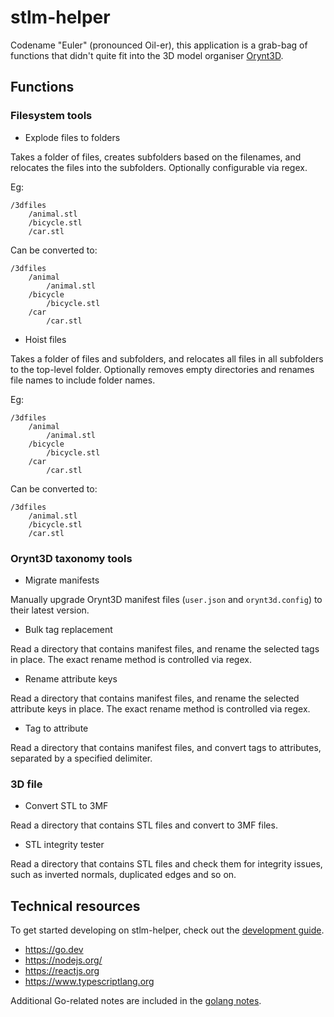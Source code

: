 # stlm-helper

Codename "Euler" (pronounced Oil-er), this application is a grab-bag of functions that didn't quite fit into the 3D model organiser [Orynt3D](www.orynt3d.com).

## Functions

### Filesystem tools

 * Explode files to folders

Takes a folder of files, creates subfolders based on the filenames, and relocates the files into the subfolders. Optionally configurable via regex.

Eg:

```
/3dfiles
    /animal.stl
    /bicycle.stl
    /car.stl
```

Can be converted to:

```
/3dfiles
    /animal
        /animal.stl
    /bicycle
        /bicycle.stl
    /car
        /car.stl
```

 * Hoist files

 Takes a folder of files and subfolders, and relocates all files in all subfolders to the top-level folder. Optionally removes empty directories and renames file names to include folder names.

Eg:

```
/3dfiles
    /animal
        /animal.stl
    /bicycle
        /bicycle.stl
    /car
        /car.stl
```

Can be converted to:

```
/3dfiles
    /animal.stl
    /bicycle.stl
    /car.stl
```

### Orynt3D taxonomy tools

 * Migrate manifests

Manually upgrade Orynt3D manifest files (`user.json` and `orynt3d.config`) to their latest version.

 * Bulk tag replacement

Read a directory that contains manifest files, and rename the selected tags in place. The exact rename method is controlled via regex.

 * Rename attribute keys

Read a directory that contains manifest files, and rename the selected attribute keys in place. The exact rename method is controlled via regex.

 * Tag to attribute

Read a directory that contains manifest files, and convert tags to attributes, separated by a specified delimiter.

### 3D file

 * Convert STL to 3MF

Read a directory that contains STL files and convert to 3MF files.

 * STL integrity tester

Read a directory that contains STL files and check them for integrity issues, such as inverted normals, duplicated edges and so on.

## Technical resources

To get started developing on stlm-helper, check out the [development guide](doc/Development.md).

-   https://go.dev
-   https://nodejs.org/
-   https://reactjs.org
-   https://www.typescriptlang.org

Additional Go-related notes are included in the [golang notes](doc/Golang.md).

